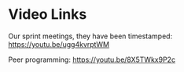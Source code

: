 # Video Links

Our sprint meetings, they have been timestamped: https://youtu.be/ugg4kvrptWM

Peer programming: https://youtu.be/8X5TWkx9P2c
